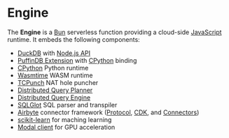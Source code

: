 # Engine

The **Engine** is a [Bun](https://bun.sh/) serverless function providing a cloud-side [JavaScript](https://developer.mozilla.org/en-US/docs/Web/JavaScript) runtime. It embeds the following components:

- [DuckDB](https://duckdb.org/) with [Node.js API](https://duckdb.org/docs/api/nodejs/overview.html)
- [PuffinDB Extension](../../docs/Extension.md) with [CPython](https://github.com/python/cpython) binding
- [CPython](https://github.com/python/cpython) Python runtime
- [Wasmtime](https://github.com/bytecodealliance/wasmtime) WASM runtime
- [TCPunch](https://github.com/spcl/tcpunch) NAT hole puncher
- [Distributed Query Planner](../../docs/Query%20Planner.md)
- [Distributed Query Engine](../../docs/Query%20Engine.md)
- [SQLGlot](https://github.com/tobymao/sqlglot) SQL parser and transpiler
- [Airbyte](https://github.com/airbytehq/airbyte) connector framework ([Protocol](https://docs.airbyte.com/understanding-airbyte/airbyte-protocol/), [CDK](https://airbyte.com/connector-development-kit), and [Connectors](https://github.com/airbytehq/airbyte/tree/fd13d43a13abc028657e0af4584d912f57d86382/airbyte-integrations/connectors))
- [scikit-learn](https://scikit-learn.org/) for maching learning
- [Modal client](https://github.com/modal-labs/modal-client) for GPU acceleration
